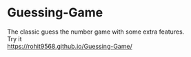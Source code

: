 # Guessing-Game
The classic guess the number game with some extra features.<br>
Try it <br>
https://rohit9568.github.io/Guessing-Game/
